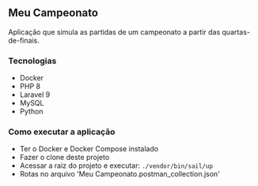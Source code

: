 ## Meu Campeonato

Aplicação que simula as partidas de um campeonato a partir das quartas-de-finais.

### Tecnologias

- Docker
- PHP 8
- Laravel 9
- MySQL
- Python

### Como executar a aplicação

- Ter o Docker e Docker Compose instalado
- Fazer o clone deste projeto
- Acessar a raiz do projeto e executar: 
`./vendor/bin/sail/up`
- Rotas no arquivo 'Meu Campeonato.postman_collection.json'